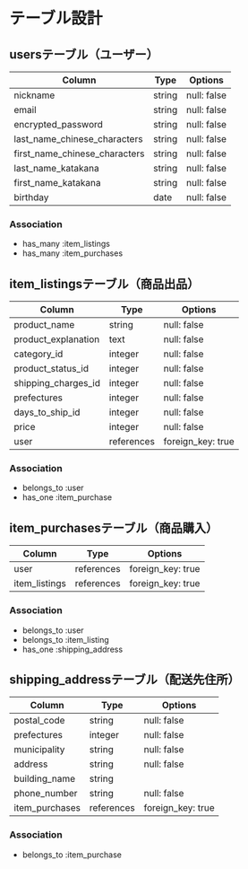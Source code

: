 # テーブル設計

## usersテーブル（ユーザー）

| Column                        | Type    | Options     |
| ----------------------------- | ------- | ----------- |
| nickname                      | string  | null: false |
| email                         | string  | null: false |
| encrypted_password            | string  | null: false |
| last_name_chinese_characters  | string  | null: false |
| first_name_chinese_characters | string  | null: false |
| last_name_katakana            | string  | null: false |
| first_name_katakana           | string  | null: false |
| birthday                      | date    | null: false |

### Association
- has_many :item_listings
- has_many :item_purchases


## item_listingsテーブル（商品出品）

| Column              | Type       | Options           |
| ------------------- | ---------- | ----------------- |
| product_name        | string     | null: false       |
| product_explanation | text       | null: false       |
| category_id         | integer    | null: false       |
| product_status_id   | integer    | null: false       |
| shipping_charges_id | integer    | null: false       |
| prefectures         | integer    | null: false       |
| days_to_ship_id     | integer    | null: false       |
| price               | integer    | null: false       |
| user                | references | foreign_key: true |

### Association
- belongs_to :user
- has_one    :item_purchase


## item_purchasesテーブル（商品購入）

| Column           | Type       | Options           |
| ---------------- | ---------- | ----------------- |
| user             | references | foreign_key: true |
| item_listings    | references | foreign_key: true |

### Association
- belongs_to :user
- belongs_to :item_listing
- has_one    :shipping_address


## shipping_addressテーブル（配送先住所）

| Column         | Type       | Options           |
| -------------- | ---------- | ----------------- |
| postal_code    | string     | null: false       |
| prefectures    | integer    | null: false       |
| municipality   | string     | null: false       |
| address        | string     | null: false       |
| building_name  | string     |                   |
| phone_number   | string     | null: false       |
| item_purchases | references | foreign_key: true |

### Association
- belongs_to :item_purchase